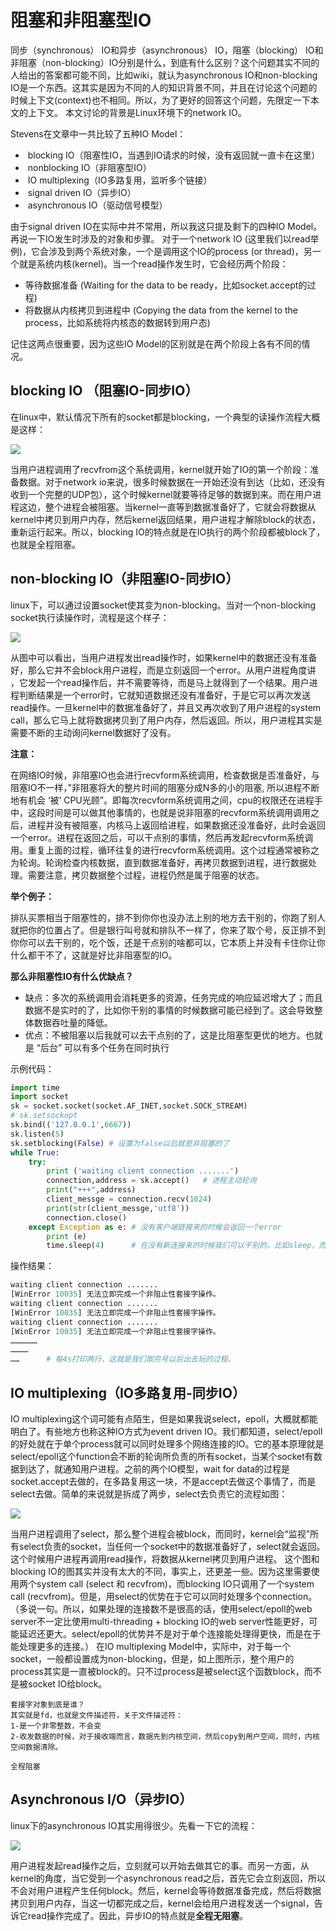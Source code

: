 # 阻塞和非阻塞型IO

同步（synchronous） IO和异步（asynchronous） IO，阻塞（blocking） IO和非阻塞（non-blocking）IO分别是什么，到底有什么区别？这个问题其实不同的人给出的答案都可能不同，比如wiki，就认为asynchronous IO和non-blocking IO是一个东西。这其实是因为不同的人的知识背景不同，并且在讨论这个问题的时候上下文(context)也不相同。所以，为了更好的回答这个问题，先限定一下本文的上下文。
本文讨论的背景是Linux环境下的network IO。 

Stevens在文章中一共比较了五种IO Model：

- ​    blocking IO（阻塞性IO，当遇到IO请求的时候，没有返回就一直卡在这里）
- ​    nonblocking IO（非阻塞型IO）
- ​    IO multiplexing（IO多路复用，监听多个链接）
- ​    signal driven IO（异步IO）
- ​    asynchronous IO（驱动信号模型）

由于signal driven IO在实际中并不常用，所以我这只提及剩下的四种IO Model。
再说一下IO发生时涉及的对象和步骤。
对于一个network IO (这里我们以read举例)，它会涉及到两个系统对象，一个是调用这个IO的process (or thread)，另一个就是系统内核(kernel)。当一个read操作发生时，它会经历两个阶段：

-  等待数据准备 (Waiting for the data to be ready，比如socket.accept的过程)
-  将数据从内核拷贝到进程中 (Copying the data from the kernel to the process，比如系统将内核态的数据转到用户态)

记住这两点很重要，因为这些IO Model的区别就是在两个阶段上各有不同的情况。

## blocking IO （阻塞IO-同步IO）

在linux中，默认情况下所有的socket都是blocking，一个典型的读操作流程大概是这样：

![](http://omk1n04i8.bkt.clouddn.com/17-9-14/32375165.jpg)

当用户进程调用了recvfrom这个系统调用，kernel就开始了IO的第一个阶段：准备数据。对于network io来说，很多时候数据在一开始还没有到达（比如，还没有收到一个完整的UDP包），这个时候kernel就要等待足够的数据到来。而在用户进程这边，整个进程会被阻塞。当kernel一直等到数据准备好了，它就会将数据从kernel中拷贝到用户内存，然后kernel返回结果，用户进程才解除block的状态，重新运行起来。所以，blocking IO的特点就是在IO执行的两个阶段都被block了，也就是全程阻塞。

## non-blocking IO（非阻塞IO-同步IO）

linux下，可以通过设置socket使其变为non-blocking。当对一个non-blocking socket执行读操作时，流程是这个样子：

![](http://omk1n04i8.bkt.clouddn.com/17-9-14/85044755.jpg)

从图中可以看出，当用户进程发出read操作时，如果kernel中的数据还没有准备好，那么它并不会block用户进程，而是立刻返回一个error。从用户进程角度讲 ，它发起一个read操作后，并不需要等待，而是马上就得到了一个结果。用户进程判断结果是一个error时，它就知道数据还没有准备好，于是它可以再次发送read操作。一旦kernel中的数据准备好了，并且又再次收到了用户进程的system call，那么它马上就将数据拷贝到了用户内存，然后返回。所以，用户进程其实是需要不断的主动询问kernel数据好了没有。

 **注意：**

在网络IO时候，非阻塞IO也会进行recvform系统调用，检查数据是否准备好，与阻塞IO不一样，”非阻塞将大的整片时间的阻塞分成N多的小的阻塞, 所以进程不断地有机会 ‘被’ CPU光顾”。即每次recvform系统调用之间，cpu的权限还在进程手中，这段时间是可以做其他事情的，也就是说非阻塞的recvform系统调用调用之后，进程并没有被阻塞，内核马上返回给进程，如果数据还没准备好，此时会返回一个error。进程在返回之后，可以干点别的事情，然后再发起recvform系统调用。重复上面的过程，循环往复的进行recvform系统调用。这个过程通常被称之为轮询。轮询检查内核数据，直到数据准备好，再拷贝数据到进程，进行数据处理。需要注意，拷贝数据整个过程，进程仍然是属于阻塞的状态。

 **举个例子：**

排队买票相当于阻塞性的，排不到你你也没办法上别的地方去干别的，你跑了别人就把你的位置占了。但是银行叫号就和排队不一样了，你来了取个号，反正排不到你你可以去干别的，吃个饭，还是干点别的啥都可以，它本质上并没有卡住你让你什么都干不了，这就是好比非阻塞型的IO。

**那么非阻塞性IO有什么优缺点？**

- 缺点：多次的系统调用会消耗更多的资源，任务完成的响应延迟增大了；而且数据不是实时的了，比如你干别的事情的时候数据可能已经到了。这会导致整体数据吞吐量的降低。
- 优点：不被阻塞以后我就可以去干点别的了，这是比阻塞型更优的地方。也就是 “后台” 可以有多个任务在同时执行

示例代码：

```python
import time
import socket
sk = socket.socket(socket.AF_INET,socket.SOCK_STREAM)
# sk.setsockopt
sk.bind(('127.0.0.1',6667))
sk.listen(5)
sk.setblocking(False) # 设置为false以后就是非阻塞的了
while True:
    try:
        print ('waiting client connection .......')
        connection,address = sk.accept()   # 进程主动轮询
        print("+++",address)
        client_messge = connection.recv(1024)
        print(str(client_messge,'utf8'))
        connection.close()
    except Exception as e: # 没有客户端链接来的时候会返回一个error
        print (e)
        time.sleep(4)      # 在没有新连接来的时候我们可以干别的，比如sleep，而不是卡住。
```

操作结果：

```python
waiting client connection .......
[WinError 10035] 无法立即完成一个非阻止性套接字操作。
waiting client connection .......
[WinError 10035] 无法立即完成一个非阻止性套接字操作。
waiting client connection .......
[WinError 10035] 无法立即完成一个非阻止性套接字操作。
………………
…………
……      # 每4s打印两行，这就是我们取完号以后出去玩的过程。
```

## IO multiplexing（IO多路复用-同步IO）

 IO multiplexing这个词可能有点陌生，但是如果我说select，epoll，大概就都能明白了。有些地方也称这种IO方式为event driven IO。我们都知道，select/epoll的好处就在于单个process就可以同时处理多个网络连接的IO。它的基本原理就是select/epoll这个function会不断的轮询所负责的所有socket，当某个socket有数据到达了，就通知用户进程。之前的两个IO模型，wait for data的过程是socket.accept去做的，在多路复用这一块，不是accept去做这个事情了，而是select去做。简单的来说就是拆成了两步，select去负责它的流程如图：

![](http://omk1n04i8.bkt.clouddn.com/17-9-14/39496141.jpg)

当用户进程调用了select，那么整个进程会被block，而同时，kernel会“监视”所有select负责的socket，当任何一个socket中的数据准备好了，select就会返回。这个时候用户进程再调用read操作，将数据从kernel拷贝到用户进程。
这个图和blocking IO的图其实并没有太大的不同，事实上，还更差一些。因为这里需要使用两个system call (select 和 recvfrom)，而blocking IO只调用了一个system call (recvfrom)。但是，用select的优势在于它可以同时处理多个connection。（多说一句。所以，如果处理的连接数不是很高的话，使用select/epoll的web server不一定比使用multi-threading + blocking IO的web server性能更好，可能延迟还更大。select/epoll的优势并不是对于单个连接能处理得更快，而是在于能处理更多的连接。）
在IO multiplexing Model中，实际中，对于每一个socket，一般都设置成为non-blocking，但是，如上图所示，整个用户的process其实是一直被block的。只不过process是被select这个函数block，而不是被socket IO给block。

```
套接字对象到底是谁？
其实就是fd，也就是文件描述符，关于文件描述符：
1-是一个非零整数，不会变
2-收发数据的时候，对于接收端而言，数据先到内核空间，然后copy到用户空间，同时，内核空间数据清除。

全程阻塞
```





## **Asynchronous I/O（异步IO）**

linux下的asynchronous IO其实用得很少。先看一下它的流程：

![](http://omk1n04i8.bkt.clouddn.com/17-9-14/9398560.jpg)

用户进程发起read操作之后，立刻就可以开始去做其它的事。而另一方面，从kernel的角度，当它受到一个asynchronous read之后，首先它会立刻返回，所以不会对用户进程产生任何block。然后，kernel会等待数据准备完成，然后将数据拷贝到用户内存，当这一切都完成之后，kernel会给用户进程发送一个signal，告诉它read操作完成了。因此，异步IO的特点就是**全程无阻塞**。